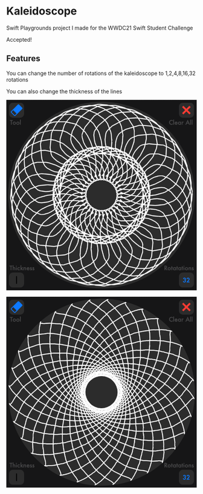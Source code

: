 # Kaleidoscope
Swift Playgrounds project I made for the WWDC21 Swift Student Challenge

Accepted!

## Features

You can change the number of rotations of the kaleidoscope to 1,2,4,8,16,32 rotations

You can also change the thickness of the lines

![Preview](preview.png?raw=true)

![Preview](preview2.png?raw=true)
